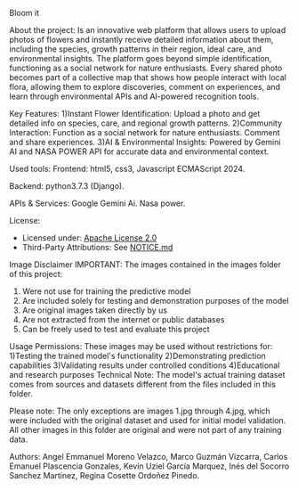 Bloom it 

About the project:
Is an innovative web platform that allows users to upload photos of flowers and instantly receive detailed information about them, including the species, growth patterns in their region, ideal care, and environmental insights.
The platform goes beyond simple identification, functioning as a social network for nature enthusiasts. Every shared photo becomes part of a collective map that shows how people interact with local flora, allowing them to explore discoveries, comment on experiences, and learn through environmental APIs and AI-powered recognition tools.

Key Features:
1)Instant Flower Identification:
Upload a photo and get detailed info on species, care, and regional growth patterns.
2)Community Interaction:
Function as a social network for nature enthusiasts. Comment and share experiences.
3)AI & Environmental Insights:
Powered by Gemini AI and NASA POWER API for accurate data and environmental context.

Used tools:
Frontend: 
html5, css3, Javascript ECMAScript 2024.

Backend:
python3.7.3 (Django).

APIs & Services:
Google Gemini Ai.
Nasa power.

License:
- Licensed under: [Apache License 2.0](LICENSE)
- Third-Party Attributions: See [NOTICE.md](NOTICE.md)

Image Disclaimer
IMPORTANT: The images contained in the images folder of this project:
1) Were not use for training the predictive model
2) Are included solely for testing and demonstration purposes of the model
3) Are original images taken directly by us
4) Are not extracted from the internet or public databases
5) Can be freely used to test and evaluate this project

Usage Permissions:
These images may be used without restrictions for:
1)Testing the trained model's functionality
2)Demonstrating prediction capabilities
3)Validating results under controlled conditions
4)Educational and research purposes   Technical Note:
The model's actual training dataset comes from sources and datasets different from the files included in this folder.

Please note: The only exceptions are images 1.jpg through 4.jpg, which were included with the original dataset and used for initial model validation. All other images in this folder are original and were not part of any training data.

Authors:
Angel Emmanuel Moreno Velazco, 
Marco Guzmán Vizcarra,
Carlos Emanuel Plascencia Gonzales,
Kevín Uziel García Marquez,
Inés del Socorro Sanchez Martinez,
Regina Cosette Ordoñez Pinedo.
